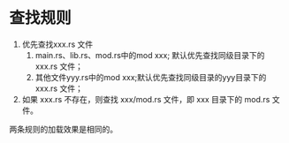 查找规则
========

1.  优先查找xxx.rs 文件
    1.  main.rs、lib.rs、mod.rs中的mod xxx; 默认优先查找同级目录下的
        xxx.rs 文件；
    2.  其他文件yyy.rs中的mod xxx;默认优先查找同级目录的yyy目录下的
        xxx.rs 文件；
2.  如果 xxx.rs 不存在，则查找 xxx/mod.rs 文件，即 xxx 目录下的 mod.rs
    文件。

两条规则的加载效果是相同的。
